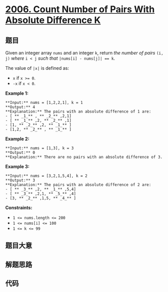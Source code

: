 # [2006. Count Number of Pairs With Absolute Difference K](https://leetcode.com/problems/count-number-of-pairs-with-absolute-difference-k)

## 题目

Given an integer array `nums` and an integer `k`, return _the number of pairs_
`(i, j)` _where_ `i < j` _such that_ `|nums[i] - nums[j]| == k`.

The value of `|x|` is defined as:

  * `x` if `x >= 0`.
  * `-x` if `x < 0`.



**Example 1:**

    
    
    **Input:** nums = [1,2,2,1], k = 1
    **Output:** 4
    **Explanation:** The pairs with an absolute difference of 1 are:
    - [ ** _1_** , ** _2_** ,2,1]
    - [ ** _1_** ,2, ** _2_** ,1]
    - [1, ** _2_** ,2, ** _1_** ]
    - [1,2, ** _2_** , ** _1_** ]
    

**Example 2:**

    
    
    **Input:** nums = [1,3], k = 3
    **Output:** 0
    **Explanation:** There are no pairs with an absolute difference of 3.
    

**Example 3:**

    
    
    **Input:** nums = [3,2,1,5,4], k = 2
    **Output:** 3
    **Explanation:** The pairs with an absolute difference of 2 are:
    - [ ** _3_** ,2, ** _1_** ,5,4]
    - [ ** _3_** ,2,1, ** _5_** ,4]
    - [3, ** _2_** ,1,5, ** _4_** ]
    



**Constraints:**

  * `1 <= nums.length <= 200`
  * `1 <= nums[i] <= 100`
  * `1 <= k <= 99`


## 题目大意

## 解题思路

## 代码

```javascript

```
